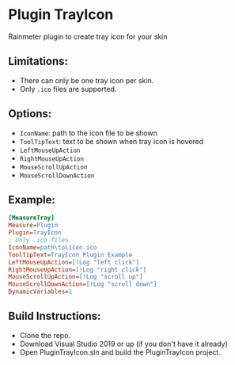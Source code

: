 # Plugin TrayIcon
Rainmeter plugin to create tray icon for your skin

## Limitations:
- There can only be one tray icon per skin.
- Only `.ico` files are supported.

## Options:
- `IconName`: path to the icon file to be shown
- `ToolTipText`: text to be shown when tray icon is hovered
- `LeftMouseUpAction`
- `RightMouseUpAction`
- `MouseScrollUpAction`
- `MouseScrollDownAction`

## Example:
```ini
[MeasureTray]
Measure=Plugin
Plugin=TrayIcon
; Only .ico files
IconName=path\to\icon.ico
ToolTipText=TrayIcon Plugin Example
LeftMouseUpAction=[!Log "left click"]
RightMouseUpAction=[!Log "right click"]
MouseScrollUpAction=[!Log "scroll up"]
MouseScrollDownAction=[!Log "scroll down"]
DynamicVariables=1
```

## Build Instructions:
- Clone the repo.
- Download Visual Studio 2019 or up (if you don't have it already)
- Open PluginTrayIcon.sln and build the PluginTrayIcon project.
